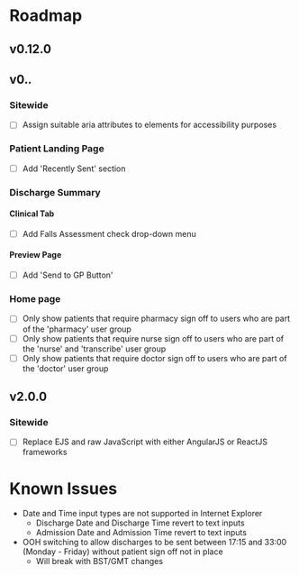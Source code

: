 # Roadmap

## v0.12.0



## v0.*.*

### Sitewide
- [ ] Assign suitable aria attributes to elements for accessibility purposes

### Patient Landing Page
- [ ] Add 'Recently Sent' section

### Discharge Summary 

#### Clinical Tab
- [ ] Add Falls Assessment check drop-down menu

#### Preview Page
- [ ] Add 'Send to GP Button'

### Home page
- [ ] Only show patients that require pharmacy sign off to users who are part of the 'pharmacy' user group
- [ ] Only show patients that require nurse sign off to users who are part of the 'nurse' and 'transcribe' user group
- [ ] Only show patients that require doctor sign off to users who are part of the 'doctor' user group

## v2.0.0

### Sitewide
- [ ] Replace EJS and raw JavaScript with either AngularJS or ReactJS frameworks

# Known Issues
- Date and Time input types are not supported in Internet Explorer
  - Discharge Date and Discharge Time revert to text inputs
  - Admission Date and Admission Time revert to text inputs
- OOH switching to allow discharges to be sent between 17:15 and 33:00 (Monday - Friday) without patient sign off not in place
  - Will break with BST/GMT changes